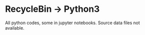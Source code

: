 # RecycleBin -> Python3

All python codes, some in jupyter notebooks. Source data files not available.
